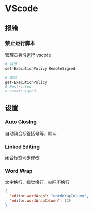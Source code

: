 # VScode

<!--@include: ./shortcut.md-->

## 报错

### 禁止运行脚本

管理员身份运行 vscode

```bash
# 执行
set-ExecutionPolicy RemoteSigned

# 查验
get-ExecutionPolicy
# Restricted
# RemoteSigned
```

## 设置

### Auto Closing

自动闭合标签括号等，默认

### Linked Editing

闭合标签同步修改

### Word Wrap

文字换行，视觉换行，实际不换行

```json
{
  "editor.wordWrap": "wordWrapColumn",
  "editor.wordWrapColumn": 120
}
```
